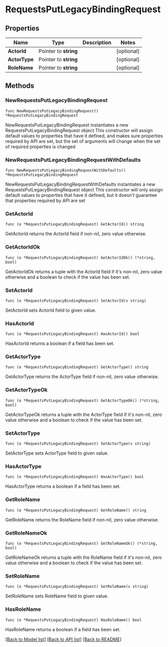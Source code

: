 # RequestsPutLegacyBindingRequest

## Properties

Name | Type | Description | Notes
------------ | ------------- | ------------- | -------------
**ActorId** | Pointer to **string** |  | [optional] 
**ActorType** | Pointer to **string** |  | [optional] 
**RoleName** | Pointer to **string** |  | [optional] 

## Methods

### NewRequestsPutLegacyBindingRequest

`func NewRequestsPutLegacyBindingRequest() *RequestsPutLegacyBindingRequest`

NewRequestsPutLegacyBindingRequest instantiates a new RequestsPutLegacyBindingRequest object
This constructor will assign default values to properties that have it defined,
and makes sure properties required by API are set, but the set of arguments
will change when the set of required properties is changed

### NewRequestsPutLegacyBindingRequestWithDefaults

`func NewRequestsPutLegacyBindingRequestWithDefaults() *RequestsPutLegacyBindingRequest`

NewRequestsPutLegacyBindingRequestWithDefaults instantiates a new RequestsPutLegacyBindingRequest object
This constructor will only assign default values to properties that have it defined,
but it doesn't guarantee that properties required by API are set

### GetActorId

`func (o *RequestsPutLegacyBindingRequest) GetActorId() string`

GetActorId returns the ActorId field if non-nil, zero value otherwise.

### GetActorIdOk

`func (o *RequestsPutLegacyBindingRequest) GetActorIdOk() (*string, bool)`

GetActorIdOk returns a tuple with the ActorId field if it's non-nil, zero value otherwise
and a boolean to check if the value has been set.

### SetActorId

`func (o *RequestsPutLegacyBindingRequest) SetActorId(v string)`

SetActorId sets ActorId field to given value.

### HasActorId

`func (o *RequestsPutLegacyBindingRequest) HasActorId() bool`

HasActorId returns a boolean if a field has been set.

### GetActorType

`func (o *RequestsPutLegacyBindingRequest) GetActorType() string`

GetActorType returns the ActorType field if non-nil, zero value otherwise.

### GetActorTypeOk

`func (o *RequestsPutLegacyBindingRequest) GetActorTypeOk() (*string, bool)`

GetActorTypeOk returns a tuple with the ActorType field if it's non-nil, zero value otherwise
and a boolean to check if the value has been set.

### SetActorType

`func (o *RequestsPutLegacyBindingRequest) SetActorType(v string)`

SetActorType sets ActorType field to given value.

### HasActorType

`func (o *RequestsPutLegacyBindingRequest) HasActorType() bool`

HasActorType returns a boolean if a field has been set.

### GetRoleName

`func (o *RequestsPutLegacyBindingRequest) GetRoleName() string`

GetRoleName returns the RoleName field if non-nil, zero value otherwise.

### GetRoleNameOk

`func (o *RequestsPutLegacyBindingRequest) GetRoleNameOk() (*string, bool)`

GetRoleNameOk returns a tuple with the RoleName field if it's non-nil, zero value otherwise
and a boolean to check if the value has been set.

### SetRoleName

`func (o *RequestsPutLegacyBindingRequest) SetRoleName(v string)`

SetRoleName sets RoleName field to given value.

### HasRoleName

`func (o *RequestsPutLegacyBindingRequest) HasRoleName() bool`

HasRoleName returns a boolean if a field has been set.


[[Back to Model list]](../README.md#documentation-for-models) [[Back to API list]](../README.md#documentation-for-api-endpoints) [[Back to README]](../README.md)


